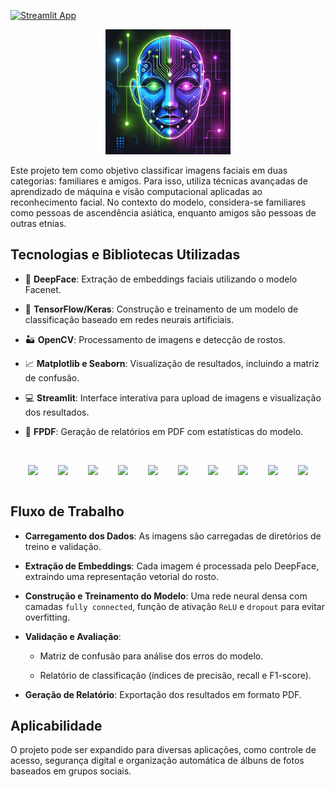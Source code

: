 [![Streamlit App](https://static.streamlit.io/badges/streamlit_badge_black_white.svg)](https://modelodeepfacetic.streamlit.app)

<div align="center">
  <img src="logo.jpeg" width="200" />
</div>

Este projeto tem como objetivo classificar imagens faciais em duas categorias: familiares e amigos. Para isso, utiliza técnicas avançadas de aprendizado de máquina e visão computacional aplicadas ao reconhecimento facial. No contexto do modelo, considera-se familiares como pessoas de ascendência asiática, enquanto amigos são pessoas de outras etnias.

## Tecnologias e Bibliotecas Utilizadas

- 🤖 **DeepFace**: Extração de embeddings faciais utilizando o modelo Facenet.

- 🦾 **TensorFlow/Keras**: Construção e treinamento de um modelo de classificação baseado em redes neurais artificiais.

- 🏜️ **OpenCV**: Processamento de imagens e detecção de rostos.

- 📈 **Matplotlib e Seaborn**: Visualização de resultados, incluindo a matriz de confusão.

- 💻 **Streamlit**: Interface interativa para upload de imagens e visualização dos resultados.

- 📃 **FPDF**: Geração de relatórios em PDF com estatísticas do modelo.
<br>
<div align="center">
        <img src="https://cdn.jsdelivr.net/gh/devicons/devicon@latest/icons/numpy/numpy-original.svg" width="9%" style="margin: 14px;"/> 
        <img src="https://cdn.jsdelivr.net/gh/devicons/devicon@latest/icons/anaconda/anaconda-original.svg" width="9%" style="margin: 14px;"/> 
        <img src="https://cdn.jsdelivr.net/gh/devicons/devicon@latest/icons/opencv/opencv-original-wordmark.svg" width="9%" style="margin: 14px;"/> 
        <img src="https://cdn.jsdelivr.net/gh/devicons/devicon@latest/icons/pandas/pandas-original-wordmark.svg" width="9%" style="margin: 14px;"/> 
        <img src="https://cdn.jsdelivr.net/gh/devicons/devicon@latest/icons/python/python-original.svg" width="9%" style="margin: 14px;"/> 
        <img src="https://cdn.jsdelivr.net/gh/devicons/devicon@latest/icons/streamlit/streamlit-original.svg"  width="9%" style="margin: 14px;"/> 
        <img src="https://cdn.jsdelivr.net/gh/devicons/devicon@latest/icons/tensorflow/tensorflow-original.svg" width="9%" style="margin: 14px;"/> 
        <img src="https://icon.icepanel.io/Technology/svg/Matplotlib.svg" width="9%" style="margin: 14px;"/> 
        <img src="https://icon.icepanel.io/Technology/svg/Keras.svg" width="9%" style="margin: 14px;"/>    
        <img src="https://icon.icepanel.io/Technology/svg/scikit-learn.svg" width="9%" style="margin: 14px;"/> 
</div>   

## Fluxo de Trabalho

- **Carregamento dos Dados**: As imagens são carregadas de diretórios de treino e validação.

- **Extração de Embeddings**: Cada imagem é processada pelo DeepFace, extraindo uma representação vetorial do rosto.

- **Construção e Treinamento do Modelo**: Uma rede neural densa com camadas `fully connected`, função de ativação `ReLU` e `dropout` para evitar overfitting.

- **Validação e Avaliação**:

    * Matriz de confusão para análise dos erros do modelo.

    * Relatório de classificação (índices de precisão, recall e F1-score).

- **Geração de Relatório**: Exportação dos resultados em formato PDF.

## Aplicabilidade

O projeto pode ser expandido para diversas aplicações, como controle de acesso, segurança digital e organização automática de álbuns de fotos baseados em grupos sociais.
    
